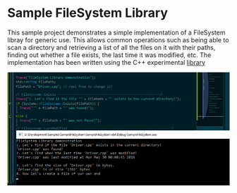 # Sample FileSystem Library

This sample project demonstrates a simple implementation of a FileSystem libray for generic use. This allows common operations such as being able to scan a directory
and retrieving a list of all the files on it with their paths, finding out whether a file exists, the last time it was modified, etc.
The implementation has been written using the C++ experimental <filesystem> [library](https://msdn.microsoft.com/en-us/library/hh874694.aspx)

<img src ="/SampleFileSystem/Documentation/Header.png">